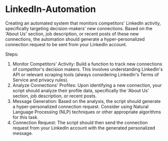 # LinkedIn-Automation
Creating an automated system that monitors competitors' LinkedIn activity, specifically targeting decision-makers' new connections. Based on the 'About Us' section, job description, or recent posts of these new connections, the automation should generate a hyper-personalized connection request to be sent from your LinkedIn account.

Steps:
1. Monitor Competitors' Activity: Build a function to track new connections of
competitor's decision makers. This involves understanding LinkedIn's API or
relevant scraping tools (always considering LinkedIn's Terms of Service and
privacy rules).
2. Analyze Connections' Profiles: Upon identifying a new connection, your script
should analyze their profile data, specifically the 'About Us' section, job
description, or recent posts.
3. Message Generation: Based on the analysis, the script should generate a
hyper-personalized connection request. Consider using Natural Language
Processing (NLP) techniques or other appropriate algorithms for this task.
4. Connection Request: The script should then send the connection request from
your LinkedIn account with the generated personalized message.
